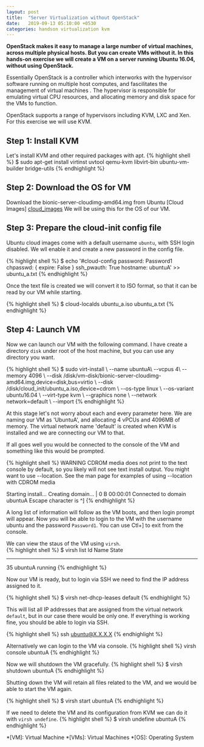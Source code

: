```yaml
---
layout: post
title:  "Server Virtualization without OpenStack"
date:   2019-09-13 05:10:00 +0530
categories: handson virtualization kvm
---
```


**OpenStack makes it easy to manage a large number of virtual machines, across multiple physical hosts. But you can create VMs without it. In this hands-on exercise we will create a VM on a server running Ubuntu 16.04, without using OpenStack.**

Essentially OpenStack is a controller which interworks with the hypervisor software running on multiple host computes, and fascilitates the management of virtual machines . The hypervisor is responsible for emulating virtual CPU resources, and allocating memory and disk space for the VMs to function. 

OpenStack supports a range of hypervisors including KVM, LXC and Xen. For this exercise we will use KVM.  

## Step 1: Install KVM 

Let's install KVM and other required packages with apt. 
{% highlight shell %} 
$ sudo apt-get install virtinst  uvtool  qemu-kvm libvirt-bin ubuntu-vm-builder bridge-utils 
{% endhighlight %} 

## Step 2: Download the OS for VM 

Download the bionic-server-cloudimg-amd64.img from Ubuntu [Cloud Images] [cloud_images] We will be using this for the OS of our VM. 

## Step 3: Prepare the cloud-init config file 

Ubuntu cloud images come with a default username `ubuntu`, with SSH login disabled. We wll enable it and create a new password in the config file. 

{% highlight shell %} 
$ echo '#cloud-config 
password: Password1 
chpasswd: { expire: False } 
ssh_pwauth: True 
hostname: ubuntuA' >> ubuntu_a.txt 
{% endhighlight %} 
 

Once the text file is created we will convert it to ISO format, so that it can be read by our VM while starting.  

{% highlight shell %} 
$ cloud-localds ubuntu_a.iso ubuntu_a.txt 
{% endhighlight %} 

## Step 4: Launch VM 

Now we can launch our VM with the following command. I have create a directory `disk` under root of the host machine, but you can use any directory you want. 

{% highlight shell %} 
$ sudo virt-install \ 
            --name ubuntuA\ 
            --vcpus 4\ 
            --memory 4096 \ 
            --disk /disk/vm-disk/bionic-server-cloudimg-amd64.img,device=disk,bus=virtio \ 
            --disk /disk/cloud_init/ubuntu_a.iso,device=cdrom \ 
            --os-type linux \ 
            --os-variant ubuntu16.04 \ 
            --virt-type kvm \ 
            --graphics none \ 
            --network network=default \ 
            --import 
{% endhighlight %} 

At this stage let's not worry about each and every parameter here. We are naming our VM as 'UbuntuA', and allocating 4 vPCUs and 4096MB of memory. The virtual network name 'default' is created when KVM is installed and we are connecting our VM to that. 

If all goes well you would be connected to the console of the VM and something like this would be prompted. 

{% highlight shell %} 
WARNING  CDROM media does not print to the text console by default, so you likely will not see text install output. You might want to use --location. See the man page for examples of using --location with CDROM media 

Starting install... 
Creating domain...                                                                                                                               |    0 B  00:00:01 
Connected to domain ubuntuA 
Escape character is ^] 
{% endhighlight %} 

 

A long list of information will follow as the VM boots, and then login prompt will appear. Now you will be able to login to the VM with the username ubuntu and the password `Password1`. You can use Ctl+] to exit from the console. 

We can view the staus of the VM using `virsh`.  
{% highlight shell %} 
$ virsh list 
 Id    Name                           State 

---------------------------------------------------- 
 35    ubuntuA                        running 
{% endhighlight %} 

Now our VM is ready, but to login via SSH we need to find the IP address assigned to it. 

{% highlight shell %} 
$ virsh net-dhcp-leases default 
{% endhighlight %} 

This will list all IP addresses that are assigned from the virtual network `default`, but in our case there would be only one. If everything is working fine, you should be able to login via SSH. 

{% highlight shell %} 
ssh ubuntu@X.X.X.X 
{% endhighlight %} 

Alternatively we can login to the VM via console. 
{% highlight shell %} 
virsh console ubuntuA 
{% endhighlight %} 

Now we will shutdown the VM gracefully. 
{% highlight shell %} 
$ virsh shutdown ubuntuA 
{% endhighlight %} 

Shutting down the VM will retain all files related to the VM, and we would be able to start the VM again. 

{% highlight shell %} 
$ virsh start ubuntuA 
{% endhighlight %} 

If we need to delete the VM and its configuration from KVM we can do it with `virsh undefine`. 
{% highlight shell %} 
$ virsh undefine ubuntuA 
{% endhighlight %}



*[VM]: Virtual Machine 
*[VMs]: Virtual Machines 
*[OS]: Operating System 



[cloud_images]: https://cloud-images.ubuntu.com/ 